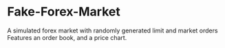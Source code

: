 # Fake-Forex-Market
A simulated forex market with randomly generated limit and market orders Features an order book, and a price chart.
